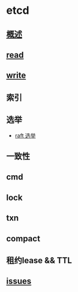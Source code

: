 # etcd

## [概述](etcd-basic.md)

## [read](etcd-read.md)

## [write](etcd-write.md)

## 索引

## 选举

- [raft 选举](algo-raft.md)

## 一致性

## cmd

## lock

## txn

## compact

## 租约lease && TTL

## [issues](etcd-issues.md)

